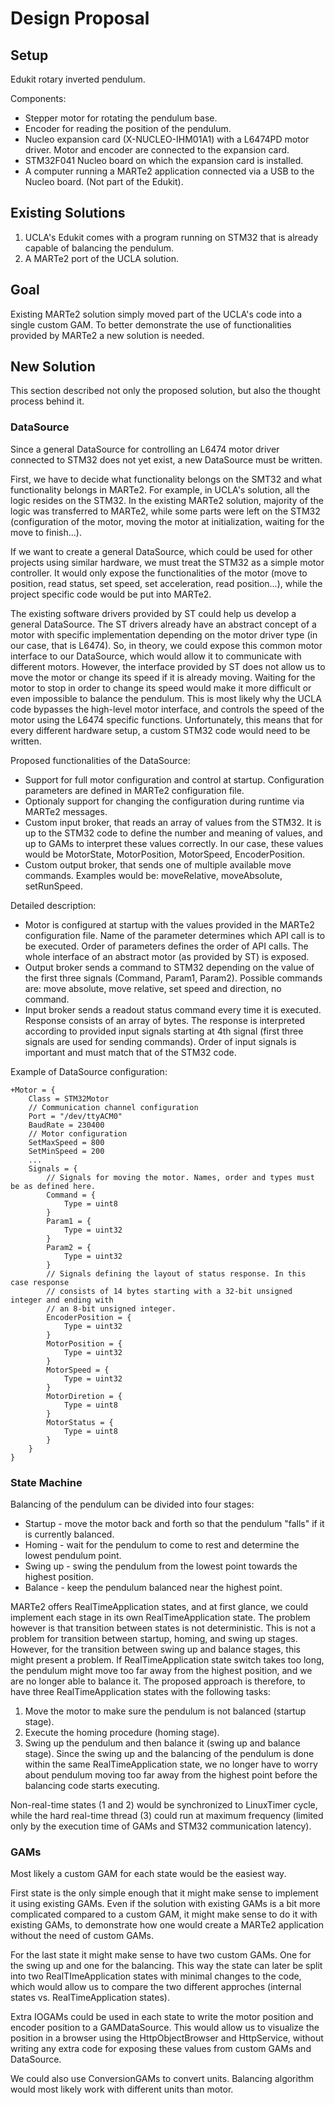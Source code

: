 # Design Proposal

## Setup

Edukit rotary inverted pendulum.

Components:
  - Stepper motor for rotating the pendulum base.
  - Encoder for reading the position of the pendulum.
  - Nucleo expansion card (X-NUCLEO-IHM01A1) with a L6474PD motor driver. Motor and encoder are connected to the expansion card.
  - STM32F041 Nucleo board on which the expansion card is installed.
  - A computer running a MARTe2 application connected via a USB to the Nucleo board. (Not part of the Edukit).

## Existing Solutions

1) UCLA's Edukit comes with a program running on STM32 that is already capable of balancing the pendulum.
2) A MARTe2 port of the UCLA solution.

## Goal

Existing MARTe2 solution simply moved part of the UCLA's code into a single custom GAM. To better demonstrate the use of functionalities provided by MARTe2 a new solution is needed.

## New Solution

This section described not only the proposed solution, but also the thought process behind it.

### DataSource

Since a general DataSource for controlling an L6474 motor driver connected to STM32 does not yet exist, a new DataSource must be written.

First, we have to decide what functionality belongs on the SMT32 and what functionality belongs in MARTe2. For example, in UCLA's solution, all the logic resides on the STM32. In the existing MARTe2 solution, majority of the logic was transferred to MARTe2, while some parts were left on the STM32 (configuration of the motor, moving the motor at initialization, waiting for the move to finish...).

If we want to create a general DataSource, which could be used for other projects using similar hardware, we must treat the STM32 as a simple motor controller. It would only expose the functionalities of the motor (move to position, read status, set speed, set acceleration, read position...), while the project specific code would be put into MARTe2.

The existing software drivers provided by ST could help us develop a general DataSource. The ST drivers already have an abstract concept of a motor with specific implementation depending on the motor driver type (in our case, that is L6474). So, in theory, we could expose this common motor interface to our DataSource, which would allow it to communicate with different motors. However, the interface provided by ST does not allow us to move the motor or change its speed if it is already moving. Waiting for the motor to stop in order to change its speed would make it more difficult or even impossible to balance the pendulum. This is most likely why the UCLA code bypasses the high-level motor interface, and controls the speed of the motor using the L6474 specific functions. Unfortunately, this means that for every different hardware setup, a custom STM32 code would need to be written.

Proposed functionalities of the DataSource:
  - Support for full motor configuration and control at startup. Configuration parameters are defined in MARTe2 configuration file.
  - Optionaly support for changing the configuration during runtime via MARTe2 messages.
  - Custom input broker, that reads an array of values from the STM32. It is up to the STM32 code to define the number and meaning of values, and up to GAMs to interpret these values correctly. In our case, these values would be MotorState, MotorPosition, MotorSpeed, EncoderPosition.
  - Custom output broker, that sends one of multiple available move commands. Examples would be: moveRelative, moveAbsolute, setRunSpeed.

Detailed description:
  - Motor is configured at startup with the values provided in the MARTe2 configuration file. Name of the parameter determines which API call is to be executed. Order of parameters defines the order of API calls. The whole interface of an abstract motor (as provided by ST) is exposed.
  - Output broker sends a command to STM32 depending on the value of the first three signals (Command, Param1, Param2). Possible commands are: move absolute, move relative, set speed and direction, no command.
  - Input broker sends a readout status command every time it is executed. Response consists of an array of bytes. The response is interpreted according to provided input signals starting at 4th signal (first three signals are used for sending commands). Order of input signals is important and must match that of the STM32 code.

Example of DataSource configuration:
```
+Motor = {
    Class = STM32Motor
    // Communication channel configuration
    Port = "/dev/ttyACM0"
    BaudRate = 230400
    // Motor configuration
    SetMaxSpeed = 800
    SetMinSpeed = 200
    ...
    Signals = {
        // Signals for moving the motor. Names, order and types must be as defined here.
        Command = {
            Type = uint8
        }
        Param1 = {
            Type = uint32
        }
        Param2 = {
            Type = uint32
        }
        // Signals defining the layout of status response. In this case response
        // consists of 14 bytes starting with a 32-bit unsigned integer and ending with
        // an 8-bit unsigned integer.
        EncoderPosition = {
            Type = uint32
        }
        MotorPosition = {
            Type = uint32
        }
        MotorSpeed = {
            Type = uint32
        }
        MotorDiretion = {
            Type = uint8
        }
        MotorStatus = {
            Type = uint8
        }
    }
}
```

### State Machine

Balancing of the pendulum can be divided into four stages:
  - Startup - move the motor back and forth so that the pendulum "falls" if it is currently balanced.
  - Homing - wait for the pendulum to come to rest and determine the lowest pendulum point.
  - Swing up - swing the pendulum from the lowest point towards the highest position.
  - Balance - keep the pendulum balanced near the highest point.

MARTe2 offers RealTimeApplication states, and at first glance, we could implement each stage in its own RealTimeApplication state. The problem however is that transition between states is not deterministic. This is not a problem for transition between startup, homing, and swing up stages. However, for the transition between swing up and balance stages, this might present a problem. If RealTimeApplication state switch takes too long, the pendulum might move too far away from the highest position, and we are no longer able to balance it. The proposed approach is therefore, to have three RealTimeApplication states with the following tasks:
  1) Move the motor to make sure the pendulum is not balanced (startup stage).
  2) Execute the homing procedure (homing stage).
  3) Swing up the pendulum and then balance it (swing up and balance stage).
Since the swing up and the balancing of the pendulum is done within the same RealTimeApplication state, we no longer have to worry about pendulum moving too far away from the highest point before the balancing code starts executing.

Non-real-time states (1 and 2) would be synchronized to LinuxTimer cycle, while the hard real-time thread (3) could run at maximum frequency (limited only by the execution time of GAMs and STM32 communication latency).

### GAMs

Most likely a custom GAM for each state would be the easiest way.

First state is the only simple enough that it might make sense to implement it using existing GAMs. Even if the solution with existing GAMs is a bit more complicated compared to a custom GAM, it might make sense to do it with existing GAMs, to demonstrate how one would create a MARTe2 application without the need of custom GAMs.

For the last state it might make sense to have two custom GAMs. One for the swing up and one for the balancing. This way the state can later be split into two RealTImeApplication states with minimal changes to the code, which would allow us to compare the two different approches (internal states vs. RealTimeApplication states).

Extra IOGAMs could be used in each state to write the motor position and encoder position to a GAMDataSource. This would allow us to visualize the position in a browser using the HttpObjectBrowser and HttpService, without writing any extra code for exposing these values from custom GAMs and DataSource.

We could also use ConversionGAMs to convert units. Balancing algorithm would most likely work with different units than motor.
